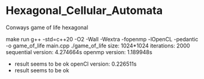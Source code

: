 # Hexagonal_Cellular_Automata
Conways game of life hexagonal

make run
g++ -std=c++20 -O2 -Wall -Wextra -fopenmp -lOpenCL -pedantic -o game_of_life main.cpp ./game_of_life
size: 1024*1024 iterations: 2000
sequential version: 4.274664s
openmp version: 1.189948s
+ result seems to be ok
openCl version: 0.226511s
+ result seems to be ok
